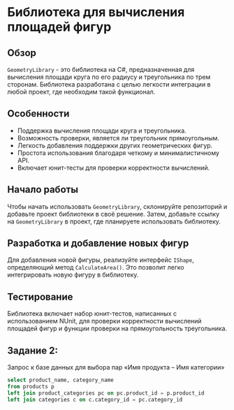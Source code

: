 # Библиотека для вычисления площадей фигур

## Обзор

`GeometryLibrary` - это библиотека на C#, предназначенная для вычисления площади круга по его радиусу и треугольника по трем сторонам. Библиотека разработана с целью легкости интеграции в любой проект, где необходим такой функционал.

## Особенности

- Поддержка вычисления площади круга и треугольника.
- Возможность проверки, является ли треугольник прямоугольным.
- Легкость добавления поддержки других геометрических фигур.
- Простота использования благодаря четкому и минималистичному API.
- Включает юнит-тесты для проверки корректности вычислений.

## Начало работы

Чтобы начать использовать `GeometryLibrary`, склонируйте репозиторий и добавьте проект библиотеки в своё решение. Затем, добавьте ссылку на `GeometryLibrary` в проект, где планируете использовать библиотеку.


## Разработка и добавление новых фигур

Для добавления новой фигуры, реализуйте интерфейс `IShape`, определяющий метод `CalculateArea()`. Это позволит легко интегрировать новую фигуру в библиотеку.

## Тестирование

Библиотека включает набор юнит-тестов, написанных с использованием NUnit, для проверки корректности вычислений площадей фигур и функции проверки на прямоугольность треугольника. 

## Задание 2:
Запрос к базе данных для выбора пар «Имя продукта – Имя категории»

```sql
select product_name, category_name
from products p 
left join product_categories pc on pc.product_id = p.product_id 
left join categories c on c.category_id = pc.category_id 
```

